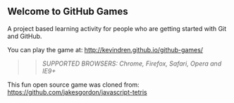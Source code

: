 ## Welcome to GitHub Games

A project based learning activity for people who are getting started with Git and GitHub.

You can play the game at: http://kevindren.github.io/github-games/

>> _*SUPPORTED BROWSERS*: Chrome, Firefox, Safari, Opera and IE9+_

This fun open source game was cloned from: https://github.com/jakesgordon/javascript-tetris
